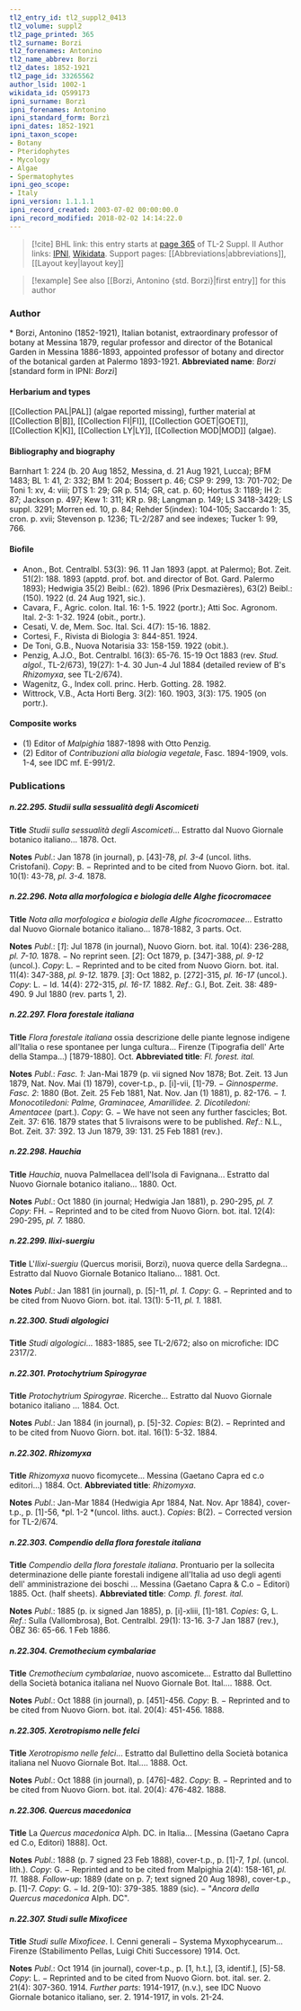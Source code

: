 ```yaml
---
tl2_entry_id: tl2_suppl2_0413
tl2_volume: suppl2
tl2_page_printed: 365
tl2_surname: Borzi
tl2_forenames: Antonino
tl2_name_abbrev: Borzi
tl2_dates: 1852-1921
tl2_page_id: 33265562
author_lsid: 1002-1
wikidata_id: Q599173
ipni_surname: Borzì
ipni_forenames: Antonino
ipni_standard_form: Borzì
ipni_dates: 1852-1921
ipni_taxon_scope: 
- Botany
- Pteridophytes
- Mycology
- Algae
- Spermatophytes
ipni_geo_scope: 
- Italy
ipni_version: 1.1.1.1
ipni_record_created: 2003-07-02 00:00:00.0
ipni_record_modified: 2018-02-02 14:14:22.0
---
```


> [!cite] BHL link: this entry starts at [page 365](https://www.biodiversitylibrary.org/page/33265562) of TL-2 Suppl. II
> Author links: [IPNI](https://www.ipni.org/a/1002-1), [Wikidata](https://www.wikidata.org/wiki/Q599173). Support pages: [[Abbreviations|abbreviations]], [[Layout key|layout key]]

> [!example] See also [[Borzi, Antonino {std. Borzi}|first entry]] for this author

### Author

\* Borzi, Antonino (1852-1921), Italian botanist, extraordinary professor of botany at Messina 1879, regular professor and director of the Botanical Garden in Messina 1886-1893, appointed professor of botany and director of the botanical garden at Palermo 1893-1921. 
**Abbreviated name**: *Borzi* \[standard form in IPNI: *Borzì*\]

#### Herbarium and types

[[Collection PAL|PAL]] (algae reported missing), further material at [[Collection B|B]], [[Collection FI|FI]], [[Collection GOET|GOET]], [[Collection K|K]], [[Collection LY|LY]], [[Collection MOD|MOD]] (algae).

#### Bibliography and biography

Barnhart 1: 224 (b. 20 Aug 1852, Messina, d. 21 Aug 1921, Lucca); BFM 1483; BL 1: 41, 2: 332; BM 1: 204; Bossert p. 46; CSP 9: 299, 13: 701-702; De Toni 1: xv, 4: viii; DTS 1: 29; GR p. 514; GR, cat. p. 60; Hortus 3: 1189; IH 2: 87; Jackson p. 497; Kew 1: 311; KR p. 98; Langman p. 149; LS 3418-3429; LS suppl. 3291; Morren ed. 10, p. 84; Rehder 5(index): 104-105; Saccardo 1: 35, cron. p. xvii; Stevenson p. 1236; TL-2/287 and see indexes; Tucker 1: 99, 766.

#### Biofile

- Anon., Bot. Centralbl. 53(3): 96. 11 Jan 1893 (appt. at Palermo); Bot. Zeit. 51(2): 188. 1893 (apptd. prof. bot. and director of Bot. Gard. Palermo 1893); Hedwigia 35(2) Beibl.: (62). 1896 (Prix Desmazières), 63(2) Beibl.: (150). 1922 (d. 24 Aug 1921, sic.).
- Cavara, F., Agric. colon. Ital. 16: 1-5. 1922 (portr.); Atti Soc. Agronom. Ital. 2-3: 1-32. 1924 (obit., portr.).
- Cesati, V. de, Mem. Soc. Ital. Sci. 4(7): 15-16. 1882.
- Cortesi, F., Rivista di Biologia 3: 844-851. 1924.
- De Toni, G.B., Nuova Notarisia 33: 158-159. 1922 (obit.).
- Penzig, A.J.O., Bot. Centralbl. 16(3): 65-76. 15-19 Oct 1883 (rev. *Stud. algol.*, TL-2/673), 19(27): 1-4. 30 Jun-4 Jul 1884 (detailed review of B's *Rhizomyxa*, see TL-2/674).
- Wagenitz, G., Index coll. princ. Herb. Gotting. 28. 1982.
- Wittrock, V.B., Acta Horti Berg. 3(2): 160. 1903, 3(3): 175. 1905 (on portr.).

#### Composite works

- (1) Editor of *Malpighia* 1887-1898 with Otto Penzig.
- (2) Editor of *Contribuzioni alla biologia vegetale*, Fasc. 1894-1909, vols. 1-4, see IDC mf. E-991/2.

### Publications

##### n.22.295. Studii sulla sessualità degli Ascomiceti

**Title**
*Studii sulla sessualità degli Ascomiceti*... Estratto dal Nuovo Giornale botanico italiano... 1878. Oct.

**Notes**
*Publ*.: Jan 1878 (in journal), p. \[43\]-78, *pl. 3-4* (uncol. liths. Cristofani). *Copy*: B. − Reprinted and to be cited from Nuovo Giorn. bot. ital. 10(1): 43-78, *pl. 3-4.* 1878.

##### n.22.296. Nota alla morfologica e biologia delle Alghe ficocromacee

**Title**
*Nota alla morfologica e biologia delle Alghe ficocromacee*... Estratto dal Nuovo Giornale botanico italiano... 1878-1882, 3 parts. Oct.

**Notes**
*Publ*.: \[*1*\]: Jul 1878 (in journal), Nuovo Giorn. bot. ital. 10(4): 236-288, *pl. 7-10.* 1878. − No reprint seen.
\[*2*\]: Oct 1879, p. \[347\]-388, *pl. 9-12* (uncol.). *Copy*: L. − Reprinted and to be cited from Nuovo Giorn. bot. ital. 11(4): 347-388, *pl. 9-12.* 1879.
\[*3*\]: Oct 1882, p. \[272\]-315, *pl. 16-17* (uncol.). *Copy*: L. − Id. 14(4): 272-315, *pl. 16-17.* 1882.
*Ref*.: G.l, Bot. Zeit. 38: 489-490. 9 Jul 1880 (rev. parts 1, 2).

##### n.22.297. Flora forestale italiana

**Title**
*Flora forestale italiana* ossia descrizione delle piante legnose indigene all'Italia o rese spontanee per lunga cultura... Firenze (Tipografia dell' Arte della Stampa...) \[1879-1880\]. Oct.
**Abbreviated title**: *Fl. forest. ital.*

**Notes**
*Publ*.: *Fasc. 1*: Jan-Mai 1879 (p. vii signed Nov 1878; Bot. Zeit. 13 Jun 1879, Nat. Nov. Mai (1) 1879), cover-t.p., p. \[i\]-vii, \[1\]-79. − *Ginnosperme*.
*Fasc. 2*: 1880 (Bot. Zeit. 25 Feb 1881, Nat. Nov. Jan (1) 1881), p. 82-176. − *1. Monocotiledoni: Palme, Graminacee, Amarillidee. 2. Dicotiledoni: Amentacee* (part.). *Copy*: G. − We have not seen any further fascicles; Bot. Zeit. 37: 616. 1879 states that 5 livraisons were to be published.
*Ref*.: N.L., Bot. Zeit. 37: 392. 13 Jun 1879, 39: 131. 25 Feb 1881 (rev.).

##### n.22.298. Hauchia

**Title**
*Hauchia*, nuova Palmellacea dell'Isola di Favignana... Estratto dal Nuovo Giornale botanico italiano... 1880. Oct.

**Notes**
*Publ*.: Oct 1880 (in journal; Hedwigia Jan 1881), p. 290-295, *pl. 7.* *Copy*: FH. − Reprinted and to be cited from Nuovo Giorn. bot. ital. 12(4): 290-295, *pl. 7.* 1880.

##### n.22.299. Ilixi-suergiu

**Title**
L'*Ilixi-suergiu* (Quercus morisii, Borzi), nuova querce della Sardegna... Estratto dal Nuovo Giornale Botanico Italiano... 1881. Oct.

**Notes**
*Publ*.: Jan 1881 (in journal), p. \[5\]-11, *pl. 1.* *Copy*: G. − Reprinted and to be cited from Nuovo Giorn. bot. ital. 13(1): 5-11, *pl. 1.* 1881.

##### n.22.300. Studi algologici

**Title**
*Studi algologici*... 1883-1885, see TL-2/672; also on microfiche: IDC 2317/2.

##### n.22.301. Protochytrium Spirogyrae

**Title**
*Protochytrium Spirogyrae*. Ricerche... Estratto dal Nuovo Giornale botanico italiano ... 1884. Oct.

**Notes**
*Publ*.: Jan 1884 (in journal), p. \[5\]-32. *Copies*: B(2). − Reprinted and to be cited from Nuovo Giorn. bot. ital. 16(1): 5-32. 1884.

##### n.22.302. Rhizomyxa

**Title**
*Rhizomyxa* nuovo ficomycete... Messina (Gaetano Capra ed c.o editori...) 1884. Oct.
**Abbreviated title**: *Rhizomyxa*.

**Notes**
*Publ*.: Jan-Mar 1884 (Hedwigia Apr 1884, Nat. Nov. Apr 1884), cover-t.p., p. \[1\]-56, *pl. 1-2 *(uncol. liths. auct.). *Copies*: B(2). − Corrected version for TL-2/674.

##### n.22.303. Compendio della flora forestale italiana

**Title**
*Compendio della flora forestale italiana*. Prontuario per la sollecita determinazione delle piante forestali indigene all'Italia ad uso degli agenti dell' amministrazione dei boschi ... Messina (Gaetano Capra & C.o − Editori) 1885. Oct. (half sheets).
**Abbreviated title**: *Comp. fl. forest. ital.*

**Notes**
*Publ*.: 1885 (p. ix signed Jan 1885), p. \[i\]-xliii, \[1\]-181. *Copies*: G, L.
*Ref*.: Sulla (Vallombrosa), Bot. Centralbl. 29(1): 13-16. 3-7 Jan 1887 (rev.), ÖBZ 36: 65-66. 1 Feb 1886.

##### n.22.304. Cremothecium cymbalariae

**Title**
*Cremothecium cymbalariae*, nuovo ascomicete... Estratto dal Bullettino della Società botanica italiana nel Nuovo Giornale Bot. Ital.... 1888. Oct.

**Notes**
*Publ*.: Oct 1888 (in journal), p. \[451\]-456. *Copy*: B. − Reprinted and to be cited from Nuovo Giorn. bot. ital. 20(4): 451-456. 1888.

##### n.22.305. Xerotropismo nelle felci

**Title**
*Xerotropismo nelle felci*... Estratto dal Bullettino della Società botanica italiana nel Nuovo Giornale Bot. Ital.... 1888. Oct.

**Notes**
*Publ*.: Oct 1888 (in journal), p. \[476\]-482. *Copy*: B. − Reprinted and to be cited from Nuovo Giorn. bot. ital. 20(4): 476-482. 1888.

##### n.22.306. Quercus macedonica

**Title**
La *Quercus macedonica* Alph. DC. in Italia... \[Messina (Gaetano Capra ed C.o, Editori) 1888\]. Oct.

**Notes**
*Publ*.: 1888 (p. 7 signed 23 Feb 1888), cover-t.p., p. \[1\]-7, *1 pl*. (uncol. lith.). *Copy*: G. − Reprinted and to be cited from Malpighia 2(4): 158-161, *pl. 11.* 1888.
*Follow-up*: 1889 (date on p. 7; text signed 20 Aug 1898), cover-t.p., p. \[1\]-7. *Copy*: G. − Id. 2(9-10): 379-385. 1889 (sic). − "*Ancora della Quercus macedonica* Alph. DC".

##### n.22.307. Studi sulle Mixoficee

**Title**
*Studi sulle Mixoficee*. I. Cenni generali − Systema Myxophycearum... Firenze (Stabilimento Pellas, Luigi Chiti Successore) 1914. Oct.

**Notes**
*Publ*.: Oct 1914 (in journal), cover-t.p., p. \[1, h.t.\], \[3, identif.\], \[5\]-58. *Copy*: L. − Reprinted and to be cited from Nuovo Giorn. bot. ital. ser. 2. 21(4): 307-360. 1914.
*Further parts*: 1914-1917, (n.v.), see IDC Nuovo Giornale botanico italiano, ser. 2. 1914-1917, in vols. 21-24.

